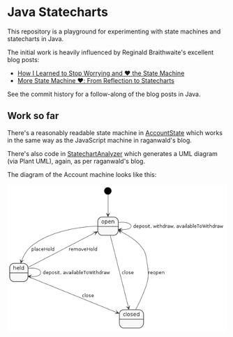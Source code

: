 Java Statecharts
================

This repository is a playground for experimenting with state machines and statecharts in Java.

The initial work is heavily influenced by Reginald Braithwaite's excellent blog posts:

- [How I Learned to Stop Worrying and ❤️ the State Machine](http://raganwald.com/2018/02/23/forde.html)
- [More State Machine ❤️: From Reflection to Statecharts](http://raganwald.com/2018/03/03/reflections.html)

See the commit history for a follow-along of the blog posts in Java.

Work so far
-----------

There's a reasonably readable state machine in [AccountState](src/main/java/uk/gov/ida/statechart/AccountState.java) which works in the same way as the JavaScript machine in raganwald's blog.

There's also code in [StatechartAnalyzer](src/main/java/uk/gov/ida/reflection/StatechartAnalyzer.java) which generates a UML diagram (via Plant UML), again, as per raganwald's blog.

The diagram of the Account machine looks like this:

![Auto-generated state machine diagram](images/diagram.png)
